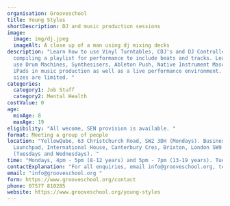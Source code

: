 ```yaml
---
organisation: Grooveschool
title: Young Styles
shortDescription: DJ and music production sessions
image:
  image: img/dj.jpeg
  imageAlt: A close up of a man using dj mixing decks
description: "Learn how to use Vinyl Turntables, CDJ's and DJ Controllers,
  compiling a playlist for performance to include beats and tracks. Learn how to
  use Drum Machines, Synthesisers, Ableton Push, Native Instrument Maschine and
  iPads in music production as well as a live performance environment. Class
  sizes are limited. "
categories:
  category1: Job Stuff
  category2: Mental Health
costValue: 0
age:
  minAge: 8
  maxAge: 19
eligibility: "All wecome, SEN provision is available. "
format: Meeting a group of people
location: "YellowQube, 63 Christchurch Road, SW2 3DH (Mondays). Business
  Launchpad, International House, Canterbury Cres, Brixton, London SW9 7QD
  (Tuesdays and Wednesdays). "
time: "Mondays, 4pm - 5pm (8-12 years) and 5pm - 7pm (13-19 years). Tuesdays and Wednesdays, 5pm - 7pm (13-19 years). "
contactExplanation: "For all enquiries, email info@grooveschool.org, telephone 07577 810285, or use the online form. "
email: "info@grooveschool.org "
form: https://www.grooveschool.org/contact
phone: 07577 810285
website: https://www.grooveschool.org/young-styles
---
```

